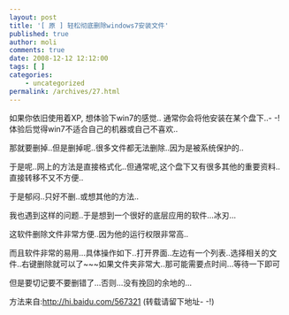 ```yaml
---
layout: post
title: '[ 原 ] 轻松彻底删除windows7安装文件'
published: true
author: moli
comments: true
date: 2008-12-12 12:12:00
tags: [ ]
categories:
    - uncategorized
permalink: /archives/27.html
---
```

如果你依旧使用着XP, 想体验下win7的感觉.. 通常你会将他安装在某个盘下..- -! 体验后觉得win7不适合自己的机器或自己不喜欢..
  
那就要删掉..但是删掉呢..很多文件都无法删除..因为是被系统保护的..
  
于是呢..网上的方法是直接格式化..但通常呢,这个盘下又有很多其他的重要资料..直接转移不又不方便..
  
于是郁闷..只好不删..或想其他的方法..

我也遇到这样的问题..于是想到一个很好的底层应用的软件&#8230;冰刃&#8230;
  
这软件删除文件非常方便..因为他的运行权限非常高..
  
而且软件非常的易用&#8230;具体操作如下..打开界面..左边有一个列表..选择相关的文件..右键删除就可以了~~~如果文件夹非常大..那可能需要点时间&#8230;等待一下即可

但是要切记要不要删错了&#8230;否则&#8230;没有挽回的余地的&#8230;
  
方法来自:http://hi.baidu.com/567321 (转载请留下地址- -!)